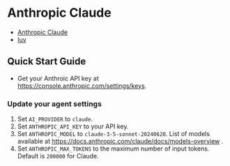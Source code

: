 # Anthropic Claude

- [Anthropic Claude](https://console.anthropic.com/docs/access)
- [luv](https://github.com/rave0790/luv)

## Quick Start Guide

- Get your Anthroic API key at <https://console.anthropic.com/settings/keys>.

### Update your agent settings

1. Set `AI_PROVIDER` to `claude`.
2. Set `ANTHROPIC_API_KEY` to your API key.
3. Set `ANTHROPIC_MODEL` to `claude-3-5-sonnet-20240620`. List of models available at <https://docs.anthropic.com/claude/docs/models-overview> .
4. Set `ANTHROPIC_MAX_TOKENS` to the maximum number of input tokens. Default is `200000` for Claude.
